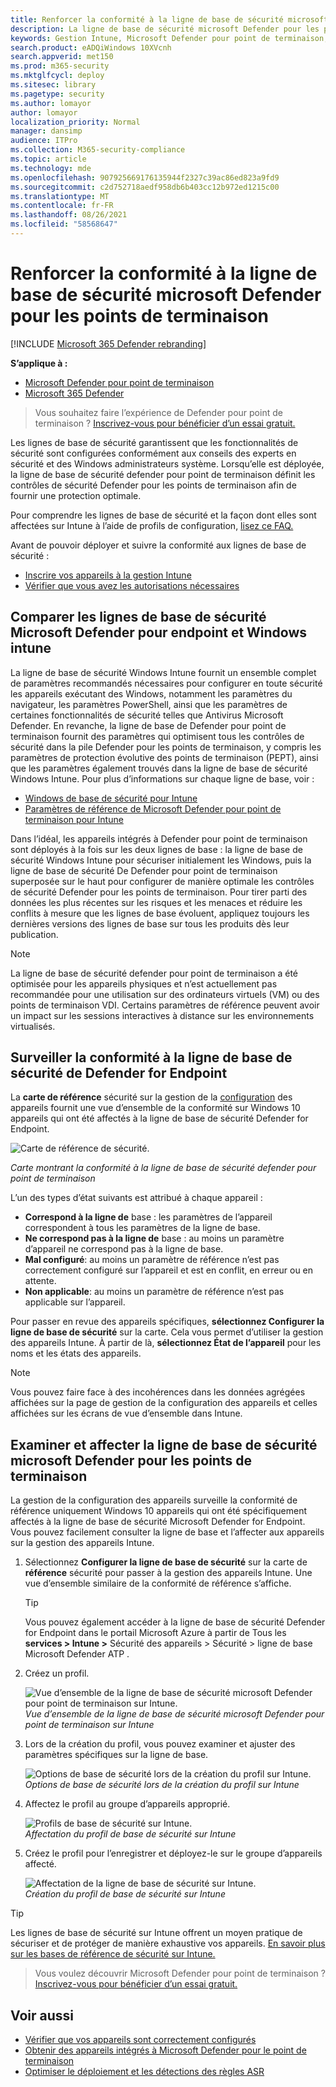 ```yaml
---
title: Renforcer la conformité à la ligne de base de sécurité microsoft Defender pour les points de terminaison
description: La ligne de base de sécurité microsoft Defender pour les points de terminaison définit les contrôles de sécurité pour fournir une protection optimale.
keywords: Gestion Intune, Microsoft Defender pour point de terminaison, Microsoft Defender, Microsoft Defender for Endpoint ASR, ligne de base de sécurité
search.product: eADQiWindows 10XVcnh
search.appverid: met150
ms.prod: m365-security
ms.mktglfcycl: deploy
ms.sitesec: library
ms.pagetype: security
ms.author: lomayor
author: lomayor
localization_priority: Normal
manager: dansimp
audience: ITPro
ms.collection: M365-security-compliance
ms.topic: article
ms.technology: mde
ms.openlocfilehash: 907925669176135944f2327c39ac86ed823a9fd9
ms.sourcegitcommit: c2d752718aedf958db6b403cc12b972ed1215c00
ms.translationtype: MT
ms.contentlocale: fr-FR
ms.lasthandoff: 08/26/2021
ms.locfileid: "58568647"
---
```

# <a name="increase-compliance-to-the-microsoft-defender-for-endpoint-security-baseline"></a>Renforcer la conformité à la ligne de base de sécurité microsoft Defender pour les points de terminaison

[!INCLUDE [Microsoft 365 Defender rebranding](../../includes/microsoft-defender.md)]

**S’applique à :**
- [Microsoft Defender pour point de terminaison](https://go.microsoft.com/fwlink/p/?linkid=2154037)
- [Microsoft 365 Defender](https://go.microsoft.com/fwlink/?linkid=2118804)

> Vous souhaitez faire l’expérience de Defender pour point de terminaison ? [Inscrivez-vous pour bénéficier d’un essai gratuit.](https://signup.microsoft.com/create-account/signup?products=7f379fee-c4f9-4278-b0a1-e4c8c2fcdf7e&ru=https://aka.ms/MDEp2OpenTrial?ocid=docs-wdatp-onboardconfigure-abovefoldlink)

Les lignes de base de sécurité garantissent que les fonctionnalités de sécurité sont configurées conformément aux conseils des experts en sécurité et des Windows administrateurs système. Lorsqu’elle est déployée, la ligne de base de sécurité defender pour point de terminaison définit les contrôles de sécurité Defender pour les points de terminaison afin de fournir une protection optimale.

Pour comprendre les lignes de base de sécurité et la façon dont elles sont affectées sur Intune à l’aide de profils de configuration, [lisez ce FAQ.](/intune/security-baselines#q--a)

Avant de pouvoir déployer et suivre la conformité aux lignes de base de sécurité :

- [Inscrire vos appareils à la gestion Intune](configure-machines.md#enroll-devices-to-intune-management)
- [Vérifier que vous avez les autorisations nécessaires](configure-machines.md#obtain-required-permissions)

## <a name="compare-the-microsoft-defender-for-endpoint-and-the-windows-intune-security-baselines"></a>Comparer les lignes de base de sécurité Microsoft Defender pour endpoint et Windows intune

La ligne de base de sécurité Windows Intune fournit un ensemble complet de paramètres recommandés nécessaires pour configurer en toute sécurité les appareils exécutant des Windows, notamment les paramètres du navigateur, les paramètres PowerShell, ainsi que les paramètres de certaines fonctionnalités de sécurité telles que Antivirus Microsoft Defender. En revanche, la ligne de base de Defender pour point de terminaison fournit des paramètres qui optimisent tous les contrôles de sécurité dans la pile Defender pour les points de terminaison, y compris les paramètres de protection évolutive des points de terminaison (PEPT), ainsi que les paramètres également trouvés dans la ligne de base de sécurité Windows Intune. Pour plus d’informations sur chaque ligne de base, voir :

- [Windows de base de sécurité pour Intune](/intune/security-baseline-settings-windows)
- [Paramètres de référence de Microsoft Defender pour point de terminaison pour Intune](/intune/security-baseline-settings-defender-atp)

Dans l’idéal, les appareils intégrés à Defender pour point de terminaison sont déployés à la fois sur les deux lignes de base : la ligne de base de sécurité Windows Intune pour sécuriser initialement les Windows, puis la ligne de base de sécurité De Defender pour point de terminaison superposée sur le haut pour configurer de manière optimale les contrôles de sécurité Defender pour les points de terminaison. Pour tirer parti des données les plus récentes sur les risques et les menaces et réduire les conflits à mesure que les lignes de base évoluent, appliquez toujours les dernières versions des lignes de base sur tous les produits dès leur publication.

> [!NOTE]
> La ligne de base de sécurité defender pour point de terminaison a été optimisée pour les appareils physiques et n’est actuellement pas recommandée pour une utilisation sur des ordinateurs virtuels (VM) ou des points de terminaison VDI. Certains paramètres de référence peuvent avoir un impact sur les sessions interactives à distance sur les environnements virtualisés.

## <a name="monitor-compliance-to-the-defender-for-endpoint-security-baseline"></a>Surveiller la conformité à la ligne de base de sécurité de Defender for Endpoint

La **carte de référence** sécurité sur la gestion de la [configuration](configure-machines.md) des appareils fournit une vue d’ensemble de la conformité sur Windows 10 appareils qui ont été affectés à la ligne de base de sécurité Defender for Endpoint.

![Carte de référence de sécurité.](images/secconmgmt_baseline_card.png)

*Carte montrant la conformité à la ligne de base de sécurité defender pour point de terminaison*

L’un des types d’état suivants est attribué à chaque appareil :

- **Correspond à la ligne de** base : les paramètres de l’appareil correspondent à tous les paramètres de la ligne de base.
- **Ne correspond pas à la ligne de** base : au moins un paramètre d’appareil ne correspond pas à la ligne de base.
- **Mal configuré**: au moins un paramètre de référence n’est pas correctement configuré sur l’appareil et est en conflit, en erreur ou en attente.
- **Non applicable**: au moins un paramètre de référence n’est pas applicable sur l’appareil.

Pour passer en revue des appareils spécifiques, **sélectionnez Configurer la ligne de base de sécurité** sur la carte. Cela vous permet d’utiliser la gestion des appareils Intune. À partir de là, **sélectionnez État de l’appareil** pour les noms et les états des appareils.

> [!NOTE]
> Vous pouvez faire face à des incohérences dans les données agrégées affichées sur la page de gestion de la configuration des appareils et celles affichées sur les écrans de vue d’ensemble dans Intune.

## <a name="review-and-assign-the-microsoft-defender-for-endpoint-security-baseline"></a>Examiner et affecter la ligne de base de sécurité microsoft Defender pour les points de terminaison

La gestion de la configuration des appareils surveille la conformité de référence uniquement Windows 10 appareils qui ont été spécifiquement affectés à la ligne de base de sécurité Microsoft Defender for Endpoint. Vous pouvez facilement consulter la ligne de base et l’affecter aux appareils sur la gestion des appareils Intune.

1. Sélectionnez **Configurer la ligne de base de sécurité** sur la carte de **référence** sécurité pour passer à la gestion des appareils Intune. Une vue d’ensemble similaire de la conformité de référence s’affiche.

   > [!TIP]
   > Vous pouvez également accéder à la ligne de base de sécurité Defender for Endpoint dans le portail Microsoft Azure à partir de Tous les **services > Intune >** Sécurité des appareils > Sécurité > ligne de base Microsoft Defender ATP .

2. Créez un profil.

   ![Vue d’ensemble de la ligne de base de sécurité microsoft Defender pour point de terminaison sur Intune.](images/secconmgmt_baseline_intuneprofile1.png)<br>
   *Vue d’ensemble de la ligne de base de sécurité microsoft Defender pour point de terminaison sur Intune*

3. Lors de la création du profil, vous pouvez examiner et ajuster des paramètres spécifiques sur la ligne de base.

   ![Options de base de sécurité lors de la création du profil sur Intune.](images/secconmgmt_baseline_intuneprofile2.png)<br>
   *Options de base de sécurité lors de la création du profil sur Intune*

4. Affectez le profil au groupe d’appareils approprié.

   ![Profils de base de sécurité sur Intune.](images/secconmgmt_baseline_intuneprofile3.png)<br>
   *Affectation du profil de base de sécurité sur Intune*

5. Créez le profil pour l’enregistrer et déployez-le sur le groupe d’appareils affecté.

   ![Affectation de la ligne de base de sécurité sur Intune.](images/secconmgmt_baseline_intuneprofile4.png)<br>
   *Création du profil de base de sécurité sur Intune*

> [!TIP]
> Les lignes de base de sécurité sur Intune offrent un moyen pratique de sécuriser et de protéger de manière exhaustive vos appareils. [En savoir plus sur les bases de référence de sécurité sur Intune.](/intune/security-baselines)

> Vous voulez découvrir Microsoft Defender pour point de terminaison ? [Inscrivez-vous pour bénéficier d’un essai gratuit.](https://signup.microsoft.com/create-account/signup?products=7f379fee-c4f9-4278-b0a1-e4c8c2fcdf7e&ru=https://aka.ms/MDEp2OpenTrial?ocid=docs-wdatp-onboardconfigure-belowfoldlink)

## <a name="related-topics"></a>Voir aussi

- [Vérifier que vos appareils sont correctement configurés](configure-machines.md)
- [Obtenir des appareils intégrés à Microsoft Defender pour le point de terminaison](configure-machines-onboarding.md)
- [Optimiser le déploiement et les détections des règles ASR](configure-machines-asr.md)
